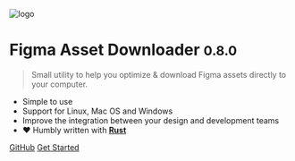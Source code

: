 ![logo](img/logo.svg)

# Figma Asset Downloader <small>0.8.0</small>

> Small utility to help you optimize & download Figma assets directly to your computer.

- Simple to use
- Support for Linux, Mac OS and Windows
- Improve the integration between your design and development teams
- :heart: Humbly written with **[Rust](https://rust-lang.org)**

[GitHub](https://github.com/robertohuertasm/figma-asset-downloader/)
[Get Started](#intro)
